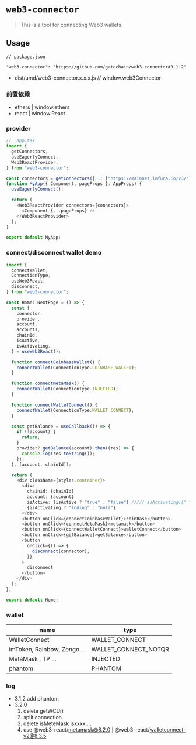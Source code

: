 # `web3-connector`

> This is a tool for connecting Web3 wallets.

## Usage

```
// package.json

"web3-connector": "https://github.com/gatechain/web3-connector#3.1.2"
```

- dist/umd/web3-connector.x.x.x.js // window.web3Connector

### 前置依赖

- ethers | window.ethers
- react | window.React

### provider

```ts
// _app.tsx
import {
  getConnectors,
  useEagerlyConnect,
  Web3ReactProvider,
} from "web3-connector";

const connectors = getConnectors({ 1: ["https://mainnet.infura.io/v3/"] });
function MyApp({ Component, pageProps }: AppProps) {
  useEagerlyConnect();

  return (
    <Web3ReactProvider connectors={connectors}>
      <Component {...pageProps} />
    </Web3ReactProvider>
  );
}

export default MyApp;
```

### connect/disconnect wallet demo

```ts
import {
  connectWallet,
  ConnectionType,
  useWeb3React,
  disconnect,
} from "web3-connector";

const Home: NextPage = () => {
  const {
    connector,
    provider,
    account,
    accounts,
    chainId,
    isActive,
    isActivating,
  } = useWeb3React();

  function connectCoinbaseWallet() {
    connectWallet(ConnectionType.COINBASE_WALLET);
  }

  function connectMetaMask() {
    connectWallet(ConnectionType.INJECTED);
  }

  function connectWalletConnect() {
    connectWallet(ConnectionType.WALLET_CONNECT);
  }

  const getBalance = useCallback(() => {
    if (!account) {
      return;
    }
    provider?.getBalance(account).then((res) => {
      console.log(res.toString());
    });
  }, [account, chainId]);

  return (
    <div className={styles.container}>
      <div>
        chainid: {chainId}
        account: {account}
        isActive: {isActive ? "true" : "false"} ///// isActivating:{" "}
        {isActivating ? "loding" : "null"}
      </div>
      <button onClick={connectCoinbaseWallet}>coinBase</button>
      <button onClick={connectMetaMask}>metamask</button>
      <button onClick={connectWalletConnect}>walletConnect</button>
      <button onClick={getBalance}>getBalance</button>
      <button
        onClick={() => {
          disconnect(connector);
        }}
      >
        disconnect
      </button>
    </div>
  );
};

export default Home;
```

### wallet

| name                        | type                 |
| --------------------------- | -------------------- |
| WalletConnect               | WALLET_CONNECT       |
| imToken, Rainbow, Zengo ... | WALLET_CONNECT_NOTQR |
| MetaMask , TP ...           | INJECTED             |
| phantom                     | PHANTOM              |

### log

- 3.1.2 add phantom
- 3.2.0
    1. delete getWCUri
    2. split connection 
    3. delete isMeteMask isxxxx.... 
    4. use @web3-react/metamask@8.2.0 | @web3-react/walletconnect-v2@8.3.5
